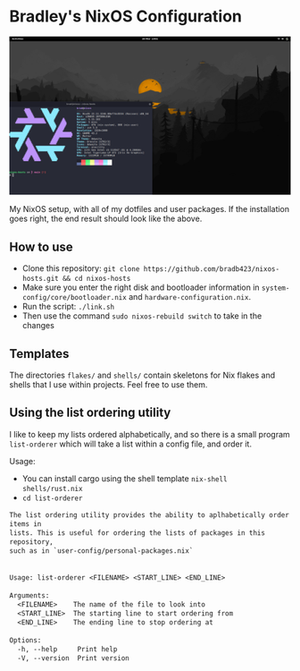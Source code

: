 # Bradley's NixOS Configuration

![Desired Outcome](images/desired-outcome.png)

My NixOS setup, with all of my dotfiles and user packages. If the installation
goes right, the end result should look like the above.

## How to use

- Clone this repository:
  `git clone https://github.com/bradb423/nixos-hosts.git && cd nixos-hosts`
- Make sure you enter the right disk and bootloader information in
  `system-config/core/bootloader.nix` and `hardware-configuration.nix`.
- Run the script: `./link.sh`
- Then use the command `sudo nixos-rebuild switch` to take in the changes

## Templates

The directories `flakes/` and `shells/` contain skeletons for Nix flakes and
shells that I use within projects. Feel free to use them.

## Using the list ordering utility

I like to keep my lists ordered alphabetically, and so there is a small program
`list-orderer` which will take a list within a config file, and order it.

Usage:

- You can install cargo using the shell template `nix-shell shells/rust.nix`
- `cd list-orderer`

```console
The list ordering utility provides the ability to aplhabetically order items in
lists. This is useful for ordering the lists of packages in this repository,
such as in `user-config/personal-packages.nix`


Usage: list-orderer <FILENAME> <START_LINE> <END_LINE>

Arguments:
  <FILENAME>    The name of the file to look into
  <START_LINE>  The starting line to start ordering from
  <END_LINE>    The ending line to stop ordering at

Options:
  -h, --help     Print help
  -V, --version  Print version
```
